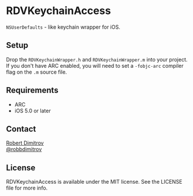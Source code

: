 # RDVKeychainAccess

`NSUserDefaults` - like keychain wrapper for iOS.

## Setup

Drop the `RDVKeychainWrapper.h` and `RDVKeychainWrapper.m` into your project. If you don't have ARC
enabled, you will need to set a `-fobjc-arc` compiler flag on the `.m` source file.

## Requirements

* ARC
* iOS 5.0 or later

## Contact

[Robert Dimitrov](http://github.com/robbdimitrov)  
[@robbdimitrov](https://twitter.com/robbdimitrov)

## License

RDVKeychainAccess is available under the MIT license. See the LICENSE file for more info.
